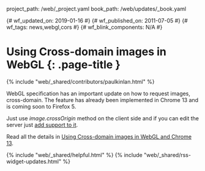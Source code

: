 project_path: /web/_project.yaml
book_path: /web/updates/_book.yaml

{# wf_updated_on: 2019-01-16 #}
{# wf_published_on: 2011-07-05 #}
{# wf_tags: news,webgl,cors #}
{# wf_blink_components: N/A #}

# Using Cross-domain images in WebGL {: .page-title }

{% include "web/_shared/contributors/paulkinlan.html" %}


<p>WebGL specification has an important update on how to request images, cross-domain. The feature has already been implemented in Chrome 13 and is coming soon to Firefox 5.</p>

<p>Just use <em>image.crossOrigin</em> method on the client side and if you can edit the server just <a href="https://enable-cors.org/">add support to it</a>.</p>

<p>Read all the details in <a href="https://blog.chromium.org/2011/07/using-cross-domain-images-in-webgl-and.html">Using Cross-domain images in WebGL and Chrome 13</a>.</p>



{% include "web/_shared/helpful.html" %}
{% include "web/_shared/rss-widget-updates.html" %}
